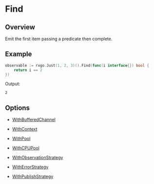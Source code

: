 # Find

## Overview

Emit the first item passing a predicate then complete.

## Example

```go
observable := rxgo.Just(1, 2, 3)().Find(func(i interface{}) bool {
    return i == 2
})
```

Output:

```
2
```

## Options

- [WithBufferedChannel](options.md#withbufferedchannel)

- [WithContext](options.md#withcontext)

- [WithPool](options.md#withpool)

- [WithCPUPool](options.md#withcpupool)

- [WithObservationStrategy](options.md#withobservationstrategy)

- [WithErrorStrategy](options.md#witherrorstrategy)

- [WithPublishStrategy](options.md#withpublishstrategy)
